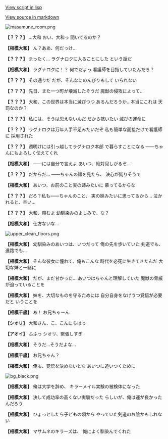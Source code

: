[View script in lisp](../scripts/100703040.txt)

[View source in markdown](100703040.md)

![masamune_room.png](../images/backgrounds/masamune_room.png)

**【？？？】**
…大和
おい、大和っ
聞いてるのか？

**【相模大和】**
ん？ああ、何だっけ…

**【？？？】**
まったく…
ラグナロクに入ることにした
という話だ

**【相模大和】**
ラグナロクに！？
何でだよっ
看護師を目指していたんだろ？

**【？？？】**
その通りだ
だが、そんなにのんびりもして
いられない

**【？？？】**
先日、また一つ町が壊滅したそうだ
魔獣の侵攻によって…

**【？？？】**
大和、この世界は本当に滅びつつ
あるんだろうか…本当にこれは
天罰なのか？

**【？？？】**
私には、そうは思えないんだ
だから抗いたい
滅びの運命に

**【？？？】**
ラグナロクは万年人手不足みたいだぞ
私も簡単な面接だけで看護師に
採用された

**【？？？】**
週明けには引っ越してラグナロク本部
で暮らすことになる
――ちゃんにもよろしく伝えてくれ

**【相模大和】**
――には自分で言えよ
あいつ、絶対寂しがるぞ…

**【？？？】**
だからだ…
――ちゃんの顔を見たら、
決心が鈍りそうで

**【相模大和】**
あいつ、お前のこと実の姉みたいに
慕ってるからな

**【？？？】**
だろ？私も――ちゃんのこと、
実の妹みたいに思ってるから…
泣かれると、辛い…

**【？？？】**
大和、頼むよ
幼馴染みのよしみで、な？

**【相模大和】**
仕方ないな…

![upper_clean_floors.png](../images/backgrounds/upper_clean_floors.png)

**【相模大和】**
幼馴染みのあいつは、いつだって
俺の先を歩いていた
剣道でも、進路でも…

**【相模大和】**
そんな彼女に憧れて、俺もこんな
時代を必死に生きてきたんだ
大切な妹と一緒に

**【相模大和】**
だが、まだ甘かった…
あいつはちゃんと理解していた
魔獣の脅威が迫っていることを

**【相模大和】**
妹を、大切なものを守るためには
自分自身をなげうつ覚悟が必要だと
いうことを

**【相模千歳】**
あ！
お兄ちゃーん

**【シオリ】**
大和さん、こ、こんにちはっ

**【アオイ】**
ふふっ
シオリ、緊張しすぎ

**【相模大和】**
そうだ…そうだよな…

**【相模千歳】**
お兄ちゃん？

**【相模大和】**
俺も、覚悟を決めないとな
あいつに追いつくために

![bg_black.png](../images/backgrounds/bg_black.png)

**【相模大和】**
俺は大学を辞め、
キラーメイル実験の被検体になった

**【相模大和】**
決して成功率の高くない実験だった
らしいが、俺は運が良かったんだろう

**【相模大和】**
ひょっとしたら子どもの頃から
やっていた剣道のお陰かもしれない

**【相模大和】**
マサムネのキラーズは、
俺によく馴染んでくれた